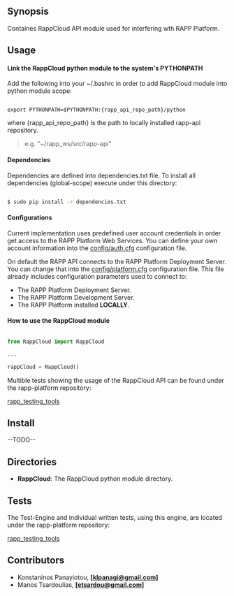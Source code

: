 ## Synopsis

Containes RappCloud API module used for interfering wth RAPP Platform.

## Usage

#### Link the RappCloud python module to the system's PYTHONPATH

Add the following into your ~/.bashrc in order to add RappCloud module into python module scope:

```

export PYTHONPATH=$PYTHONPATH:{rapp_api_repo_path}/python

```

where {rapp_api_repo_path} is the path to locally installed rapp-api repository.

>  e.g. "~/rapp_ws/src/rapp-api"


#### Dependencies

Dependencies are defined into dependencies.txt file.
To install all dependencies (global-scope) execute under this directory:

```bash

$ sudo pip install -r dependencies.txt

```

####  Configurations
Current implementation uses predefined user account credentials in order get access to
the RAPP Platform Web Services.
You can define your own account information into the [config/auth.cfg](https://github.com/rapp-project/rapp-api/blob/python/python/RappCloud/config/auth.cfg) configuration file.

On default the RAPP API connects to the RAPP Platform Deployment Server. You can change that into the [config/platform.cfg](https://github.com/rapp-project/rapp-api/blob/python/python/RappCloud/config/platform.cfg)
configuration file. This file already includes configuration parameters used to connect to:

- The RAPP Platform Deployment Server.
- The RAPP Platform Development Server.
- The RAPP Platform installed **LOCALLY**.


#### How to use the RappCloud module

```python

from RappCloud import RappCloud

...

rappCloud = RappCloud()

```

Multible tests showing the usage of the RappCloud API can be found under the rapp-platform repository:

 [rapp_testing_tools](https://github.com/rapp-project/rapp-platform/tree/master/rapp_testing_tools)


## Install

--TODO--


## Directories

- **RappCloud**: The RappCloud python module directory.


## Tests

The Test-Engine and individual written tests, using this engine, are located under the rapp-platform repository:

 [rapp_testing_tools](https://github.com/rapp-project/rapp-platform/tree/master/rapp_testing_tools)


## Contributors

- Konstaninos Panayiotou, **[klpanagi@gmail.com]**
- Manos Tsardoulias, **[etsardou@gmail.com]**
